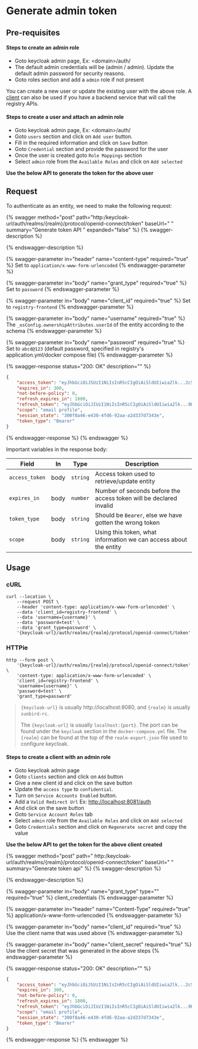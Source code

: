 # Generate admin token

## Pre-requisites&#x20;

#### Steps to create an admin role

* Goto keycloak admin page, Ex: \<domain>/auth/
* The default admin credentials will be (admin / admin). Update the default admin password for security reasons.
* Goto roles section and add a `admin` role if not present

You can create a new user or update the existing user with the above role. A [client](generate-admin-token.md#steps-to-create-a-client-with-an-admin-role) can also be used if you have a backend service that will call the registry APIs.

#### Steps to create a user and attach an admin role

* Goto keycloak admin page, Ex: \<domain>/auth/
* Goto `users` section and click on `Add user` button.
* Fill in the required information and click on `Save` button
* Goto `Credential` section and provide the password for the user
* Once the user is created goto `Role Mappings` section
* Select `admin` role from the `Available Roles` and click on `Add selected`

**Use the below API to generate the token for the above user**

## Request

To authenticate as an entity, we need to make the following request:

{% swagger method="post" path="http:/keycloak-url/auth/realms/{realm}/protocol/openid-connect/token" baseUrl=" " summary="Generate token API  " expanded="false" %}
{% swagger-description %}

{% endswagger-description %}

{% swagger-parameter in="header" name="content-type" required="true" %}
Set to `application/x-www-form-urlencoded`
{% endswagger-parameter %}

{% swagger-parameter in="body" name="grant_type" required="true" %}
Set to `password`
{% endswagger-parameter %}

{% swagger-parameter in="body" name="client_id" required="true" %}
Set to `registry-frontend`
{% endswagger-parameter %}

{% swagger-parameter in="body" name="username" required="true" %}
The `_osConfig.ownershipAttributes.userId` of the entity according to the schema
{% endswagger-parameter %}

{% swagger-parameter in="body" name="password" required="true" %}
Set to `abcd@123` (default password, specified in registry's application.yml/docker compose file)
{% endswagger-parameter %}

{% swagger-response status="200: OK" description="" %}
```json
{
	"access_token": "eyJhbGciOiJSUzI1NiIsInR5cCIgOiAiSldUIiwia2lk...2cSSaBKuB58I2OYDGw",
	"expires_in": 300,
	"not-before-policy": 0,
	"refresh_expires_in": 1800,
	"refresh_token": "eyJhbGciOiJIUzI1NiIsInR5cCIgOiAiSldUIiwia2lk...9HulwVv12bBDUdU_nidZXo",
	"scope": "email profile",
	"session_state": "300f8a46-e430-4fd6-92aa-a2d337d7343e",
	"token_type": "Bearer"
}
```
{% endswagger-response %}
{% endswagger %}

Important variables in the response body:

| Field          | In   | Type     | Description                                                        |
| -------------- | ---- | -------- | ------------------------------------------------------------------ |
| `access_token` | body | `string` | Access token used to retrieve/update entity                        |
| `expires_in`   | body | `number` | Number of seconds before the access token will be declared invalid |
| `token_type`   | body | `string` | Should be `Bearer`, else we have gotten the wrong token            |
| `scope`        | body | `string` | Using this token, what information we can access about the entity  |

## Usage

### cURL

```
curl --location \
	--request POST \
	--header 'content-type: application/x-www-form-urlencoded' \
	--data 'client_id=registry-frontend' \
	--data 'username={username}' \
	--data 'password=test' \
	--data 'grant_type=password' \
	'{keycloak-url}/auth/realms/{realm}/protocol/openid-connect/token'
```

### HTTPie

```
http --form post \
	'{keycloak-url}/auth/realms/{realm}/protocol/openid-connect/token' \
	'content-type: application/x-www-form-urlencoded' \
	'client_id=registry-frontend' \
	'username={username}' \
	'password=test' \
	'grant_type=password'
```

> `{keycloak-url}` is usually http://localhost:8080, and `{realm}` is usually `sunbird-rc`.
>
> The `{keycloak-url}` is usually `localhost:{port}`. The port can be found under the `keycloak` section in the `docker-compose.yml` file. The `{realm}` can be found at the top of the `realm-export.json` file used to configure keycloak.

#### Steps to create a client with an admin role

* Goto keycloak admin page
* Goto `clients` section and click on `Add` button
* Give a new client id and click on the save button
* Update the `access type` to `confidential`.
* Turn on `Service Accounts Enabled` button.
* Add a `Valid Redirect Url` Ex: [http://localhost:8081/auth](http://localhost:8081/auth)
* And click on the save button
* Goto `Service Account Roles` tab&#x20;
* Select `admin` role from the `Available Roles` and click on `Add selected`
* &#x20;Goto `Credentials` section  and click on `Regenerate secret` and copy the value

**Use the below API to get the token for the above client created**

{% swagger method="post" path="  http:/keycloak-url/auth/realms/{realm}/protocol/openid-connect/token" baseUrl=" " summary="Generate token api" %}
{% swagger-description %}

{% endswagger-description %}

{% swagger-parameter in="body" name="grant_type" type="" required="true" %}
client\_credentials
{% endswagger-parameter %}

{% swagger-parameter in="header" name="Content-Type" required="true" %}
application/x-www-form-urlencoded
{% endswagger-parameter %}

{% swagger-parameter in="body" name="client_id" required="true" %}
Use the client name that was used above
{% endswagger-parameter %}

{% swagger-parameter in="body" name="client_secret" required="true" %}
Use the client secret that was generated in the above steps
{% endswagger-parameter %}

{% swagger-response status="200: OK" description="" %}


```json
{
	"access_token": "eyJhbGciOiJSUzI1NiIsInR5cCIgOiAiSldUIiwia2lk...2cSSaBKuB58I2OYDGw",
	"expires_in": 300,
	"not-before-policy": 0,
	"refresh_expires_in": 1800,
	"refresh_token": "eyJhbGciOiJIUzI1NiIsInR5cCIgOiAiSldUIiwia2lk...9HulwVv12bBDUdU_nidZXo",
	"scope": "email profile",
	"session_state": "300f8a46-e430-4fd6-92aa-a2d337d7343e",
	"token_type": "Bearer"
}
```
{% endswagger-response %}
{% endswagger %}


